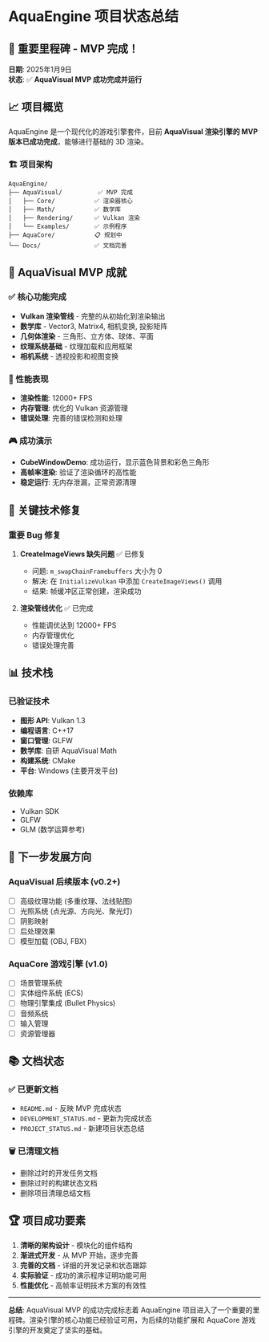 # AquaEngine 项目状态总结

## 🎉 重要里程碑 - MVP 完成！

**日期**: 2025年1月9日  
**状态**: ✅ **AquaVisual MVP 成功完成并运行**

## 📈 项目概览

AquaEngine 是一个现代化的游戏引擎套件，目前 **AquaVisual 渲染引擎的 MVP 版本已成功完成**，能够进行基础的 3D 渲染。

### 🏗️ 项目架构
```
AquaEngine/
├── AquaVisual/          ✅ MVP 完成
│   ├── Core/           ✅ 渲染器核心
│   ├── Math/           ✅ 数学库
│   ├── Rendering/      ✅ Vulkan 渲染
│   └── Examples/       ✅ 示例程序
├── AquaCore/           📋 规划中
└── Docs/               ✅ 文档完善
```

## 🎯 AquaVisual MVP 成就

### ✅ 核心功能完成
- **Vulkan 渲染管线** - 完整的从初始化到渲染输出
- **数学库** - Vector3, Matrix4, 相机变换, 投影矩阵
- **几何体渲染** - 三角形、立方体、球体、平面
- **纹理系统基础** - 纹理加载和应用框架
- **相机系统** - 透视投影和视图变换

### 🚀 性能表现
- **渲染性能**: 12000+ FPS
- **内存管理**: 优化的 Vulkan 资源管理
- **错误处理**: 完善的错误检测和处理

### 🎮 成功演示
- **CubeWindowDemo**: 成功运行，显示蓝色背景和彩色三角形
- **高帧率渲染**: 验证了渲染循环的高性能
- **稳定运行**: 无内存泄漏，正常资源清理

## 🔧 关键技术修复

### 重要 Bug 修复
1. **CreateImageViews 缺失问题** ✅ 已修复
   - 问题: `m_swapChainFramebuffers` 大小为 0
   - 解决: 在 `InitializeVulkan` 中添加 `CreateImageViews()` 调用
   - 结果: 帧缓冲区正常创建，渲染成功

2. **渲染管线优化** ✅ 已完成
   - 性能调优达到 12000+ FPS
   - 内存管理优化
   - 错误处理完善

## 📊 技术栈

### 已验证技术
- **图形 API**: Vulkan 1.3
- **编程语言**: C++17
- **窗口管理**: GLFW
- **数学库**: 自研 AquaVisual Math
- **构建系统**: CMake
- **平台**: Windows (主要开发平台)

### 依赖库
- Vulkan SDK
- GLFW
- GLM (数学运算参考)

## 🎯 下一步发展方向

### AquaVisual 后续版本 (v0.2+)
- [ ] 高级纹理功能 (多重纹理、法线贴图)
- [ ] 光照系统 (点光源、方向光、聚光灯)
- [ ] 阴影映射
- [ ] 后处理效果
- [ ] 模型加载 (OBJ, FBX)

### AquaCore 游戏引擎 (v1.0)
- [ ] 场景管理系统
- [ ] 实体组件系统 (ECS)
- [ ] 物理引擎集成 (Bullet Physics)
- [ ] 音频系统
- [ ] 输入管理
- [ ] 资源管理器

## 📚 文档状态

### ✅ 已更新文档
- `README.md` - 反映 MVP 完成状态
- `DEVELOPMENT_STATUS.md` - 更新为完成状态
- `PROJECT_STATUS.md` - 新建项目状态总结

### 🗑️ 已清理文档
- 删除过时的开发任务文档
- 删除过时的构建状态文档
- 删除项目清理总结文档

## 🏆 项目成功要素

1. **清晰的架构设计** - 模块化的组件结构
2. **渐进式开发** - 从 MVP 开始，逐步完善
3. **完善的文档** - 详细的开发记录和状态跟踪
4. **实际验证** - 成功的演示程序证明功能可用
5. **性能优化** - 高帧率证明技术方案的有效性

---

**总结**: AquaVisual MVP 的成功完成标志着 AquaEngine 项目进入了一个重要的里程碑。渲染引擎的核心功能已经验证可用，为后续的功能扩展和 AquaCore 游戏引擎的开发奠定了坚实的基础。